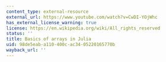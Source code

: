 ```yaml
---
content_type: external-resource
external_url: https://www.youtube.com/watch?v=CwDI-YOjWhc
has_external_license_warning: true
license: https://en.wikipedia.org/wiki/All_rights_reserved
status: ''
title: Basics of arrays in Julia
uid: 98de5eab-a110-400c-ac34-05220165770b
wayback_url: ''
---
```

